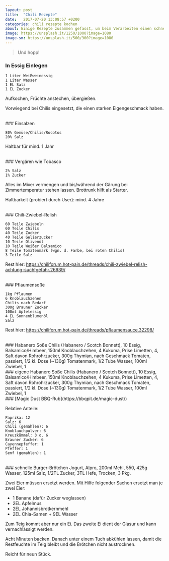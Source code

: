 ```yaml
---
layout: post
title:  "Chili Rezepte"
date:   2017-07-20 13:08:57 +0200
categories: chili rezepte kochen
about: Einige Rezepte zusammen gefasst, um beim Verarbeiten einen schnellen Überblick zu gewinnen
image: https://unsplash.it/1250/1000?image=1080
image-sm: https://unsplash.it/500/300?image=1080
---
```


> Und hopp!

### In Essig Einlegen

    1 Liter Weißweinessig
    1 Liter Wasser
    1 EL Salz
    1 EL Zucker

Aufkochen, Früchte anstechen, übergießen.

Vorwiegend bei Chilis eingesetzt, die einen starken Eigengeschmack haben.

<br>
### Einsalzen

    80% Gemüse/Chilis/Rocotos
    20% Salz

Haltbar für mind. 1 Jahr

<br>
### Vergären wie Tobasco

    2% Salz
    1% Zucker

Alles im Mixer vermengen und bis/während der Gärung bei Zimmertemperatur stehen lassen.
Brottrunk hilft als Starter.

Haltbarkeit (probiert durch User): mind. 4 Jahre

<br>
### Chili-Zwiebel-Relish

    60 Teile Zwiebeln
    60 Teile Chilis
    40 Teile Zucker
    40 Teile Gelierzucker
    10 Teile Olivenöl
    10 Teile Weißer Balsamico
    8 Teile Tomatenmark (wgn. d. Farbe, bei roten Chilis)
    3 Teile Salz

Rest hier: https://chiliforum.hot-pain.de/threads/chili-zwiebel-relish-achtung-suchtgefahr.26939/

<br>
### Pflaumensoße

    1kg Pflaumen
    6 Knoblauchzehen
    Chilis nach Bedarf
    300g Brauner Zucker
    100ml Apfelessig
    4 EL Sonnenblumenöl
    Salz

Rest hier: https://chiliforum.hot-pain.de/threads/pflaumensauce.32298/

<br>
### Habanero Soße
    Chilis (Habanero / Scotch Bonnett), 10
    Essig, Balsamico/Himbeer, 150ml
    Knoblauchzehen, 4
    Kukuma, Prise
    Limetten, 4, Saft davon
    Rohrohrzucker, 300g
    Thymian, nach Geschmack
    Tomaten, passiert, 1/2 kl. Dose (~130g)
    Tomatenmark, 1/2 Tube
    Wasser, 100ml
    Zwiebel, 1

<br>
### eigene Habanero Soße
    Chilis (Habanero / Scotch Bonnett), 10
    Essig, Balsamico/Himbeer, 150ml
    Knoblauchzehen, 4
    Kukuma, Prise
    Limetten, 4, Saft davon
    Rohrohrzucker, 300g
    Thymian, nach Geschmack
    Tomaten, passiert, 1/2 kl. Dose (~130g)
    Tomatenmark, 1/2 Tube
    Wasser, 100ml
    Zwiebel, 1

<br>
### [Magic Dust BBQ-Rub](https://bbqpit.de/magic-dust/)

Relative Anteile:

    Paprika: 12
    Salz: 6
    Chili (gemahlen): 6
    Knoblauchpulver: 6
    Kreuzkümmel: 3 o. 6
    Brauner Zucker: 6
    Cayennepfeffer: 1
    Pfeffer: 1
    Senf (gemahlen): 1

<br>
### schnelle Burger-Brötchen
    Jogurt, Alpro, 200ml
    Mehl, 550, 425g
    Wasser, 125ml
    Salz, 1/2TL
    Zucker, 3TL
    Hefe, Trocken, 3 Pkg.

Zwei Eier müssen ersetzt werden. Mit Hilfe folgender Sachen ersetzt man je zwei Eier:
- 1 Banane (dafür Zucker weglassen)
- 2EL Apfelmus
- 2EL Johannisbrotkernmehl
- 2EL Chia-Samen + 9EL Wasser

Zum Teig kommt aber nur ein Ei. Das zweite Ei dient der Glasur und kann vernachlässigt werden.

Acht Minuten backen. Danach unter einem Tuch abkühlen lassen, damit die Restfeuchte im Teig bleibt und die Brötchen nicht austrocknen.

Reicht für neun Stück.
